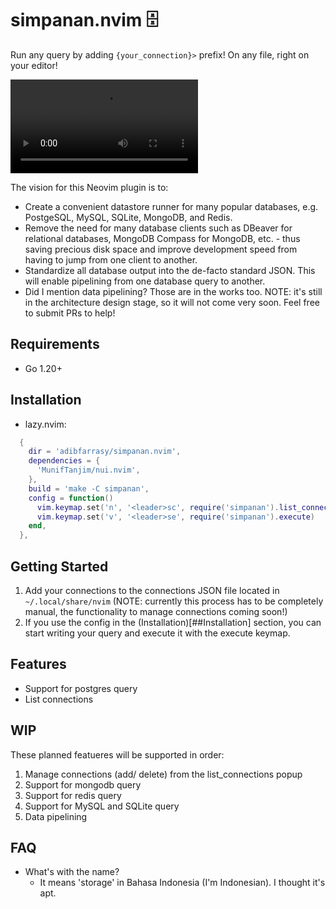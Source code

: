 # simpanan.nvim 🗄️
Run any query by adding `{your_connection}>` prefix! 
On any file, right on your editor!

![Screenshot](assets/simpanan.webm)

The vision for this Neovim plugin is to:
- Create a convenient datastore runner for many popular databases, e.g. 
  PostgeSQL, MySQL, SQLite, MongoDB, and Redis.
- Remove the need for many database clients such as DBeaver for relational
  databases, MongoDB Compass for MongoDB, etc. - thus saving precious disk space
  and improve development speed from having to jump from one client to another.
- Standardize all database output into the de-facto standard JSON. This will
  enable pipelining from one database query to another.
- Did I mention data pipelining? Those are in the works too. NOTE: it's still in
  the architecture design stage, so it will not come very soon. Feel free to
  submit PRs to help!

## Requirements
- Go 1.20+

## Installation
- lazy.nvim:
```lua
  {
    dir = 'adibfarrasy/simpanan.nvim',
    dependencies = {
      'MunifTanjim/nui.nvim',
    },
    build = 'make -C simpanan',
    config = function()
      vim.keymap.set('n', '<leader>sc', require('simpanan').list_connections)
      vim.keymap.set('v', '<leader>se', require('simpanan').execute)
    end,
  },
```

## Getting Started
1. Add your connections to the connections JSON file located in
   `~/.local/share/nvim` (NOTE: currently this process has to be completely
   manual, the functionality to manage connections coming soon!)
2. If you use the config in the (Installation)[##Installation] section, you can
   start writing your query and execute it with the execute keymap.

## Features
- Support for postgres query
- List connections

## WIP
These planned featueres will be supported in order:
1. Manage connections (add/ delete) from the list_connections popup
2. Support for mongodb query
3. Support for redis query
4. Support for MySQL and SQLite query
5. Data pipelining

## FAQ
- What's with the name?
    - It means 'storage' in Bahasa Indonesia (I'm Indonesian). I thought it's apt.
